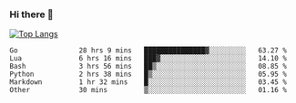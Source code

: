 ### Hi there 👋

<!--
**3Xpl0it3r/3Xpl0it3r** is a ✨ _special_ ✨ repository because its `README.md` (this file) appears on your GitHub profile.

Here are some ideas to get you started:

- 🔭 I’m currently working on ...
- 🌱 I’m currently learning ...
- 👯 I’m looking to collaborate on ...
- 🤔 I’m looking for help with ...
- 💬 Ask me about ...
- 📫 How to reach me: ...
- 😄 Pronouns: ...
- ⚡ Fun fact: ...
-->


[![Top Langs](https://github-readme-stats.vercel.app/api/top-langs/?username=3Xpl0it3r&layout=compact)](https://github.com/3Xpl0it3r/3Xpl0it3r)

<!--START_SECTION:waka-->

```text
Go               28 hrs 9 mins   ███████████████▓░░░░░░░░░   63.27 %
Lua              6 hrs 16 mins   ███▓░░░░░░░░░░░░░░░░░░░░░   14.10 %
Bash             3 hrs 56 mins   ██▒░░░░░░░░░░░░░░░░░░░░░░   08.85 %
Python           2 hrs 38 mins   █▒░░░░░░░░░░░░░░░░░░░░░░░   05.95 %
Markdown         1 hr 32 mins    █░░░░░░░░░░░░░░░░░░░░░░░░   03.45 %
Other            30 mins         ▒░░░░░░░░░░░░░░░░░░░░░░░░   01.16 %
```

<!--END_SECTION:waka-->
